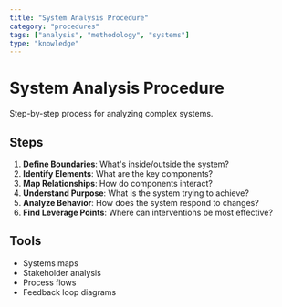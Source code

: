 ```yaml
---
title: "System Analysis Procedure"
category: "procedures"
tags: ["analysis", "methodology", "systems"]
type: "knowledge"
---
```


# System Analysis Procedure

Step-by-step process for analyzing complex systems.

## Steps

1. **Define Boundaries**: What's inside/outside the system?
2. **Identify Elements**: What are the key components?
3. **Map Relationships**: How do components interact?
4. **Understand Purpose**: What is the system trying to achieve?
5. **Analyze Behavior**: How does the system respond to changes?
6. **Find Leverage Points**: Where can interventions be most effective?

## Tools
- Systems maps
- Stakeholder analysis
- Process flows
- Feedback loop diagrams